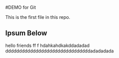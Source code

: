 #DEMO for Git

This is the first file in this repo.


## Ipsum Below

hello friends
ff
f
hdahkahdkakddadadad
dddddddddddddddddddddddddddddddadadadada
